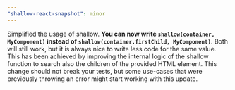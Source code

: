 ```yaml
---
"shallow-react-snapshot": minor
---
```


Simplified the usage of shallow. **You can now write `shallow(container, MyComponent)` instead of `shallow(container.firstChild, MyComponent)`**. Both will still work, but it is always nice to write less code for the same value. This has been achieved by improving the internal logic of the shallow function to search also the children of the provided HTML element. This change should not break your tests, but some use-cases that were previously throwing an error might start working with this update.
